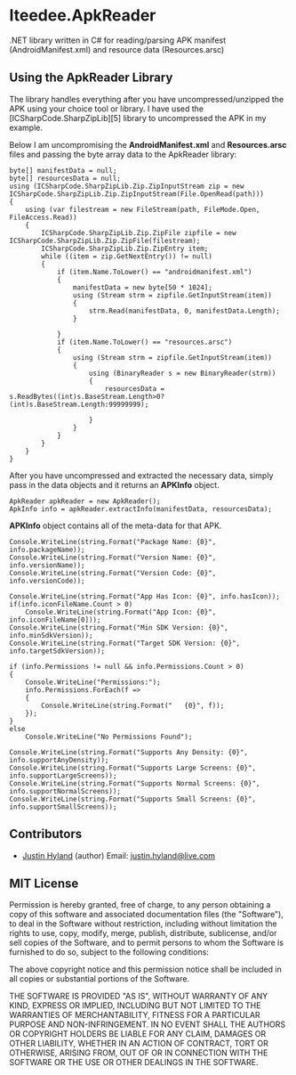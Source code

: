 Iteedee.ApkReader
=================

.NET library written in C# for reading/parsing APK manifest (AndroidManifest.xml) and resource data (Resources.arsc)

## Using the ApkReader Library

The library handles everything after you have uncompressed/unzipped the APK using your choice tool or library. I have used the [ICSharpCode.SharpZipLib][5] library to uncompressed the APK in my example.

Below I am uncompromising the **AndroidManifest.xml** and **Resources.arsc** files and passing the byte array data to the ApkReader library:

    byte[] manifestData = null;
    byte[] resourcesData = null;
    using (ICSharpCode.SharpZipLib.Zip.ZipInputStream zip = new ICSharpCode.SharpZipLib.Zip.ZipInputStream(File.OpenRead(path)))
    {
        using (var filestream = new FileStream(path, FileMode.Open, FileAccess.Read))
        {
            ICSharpCode.SharpZipLib.Zip.ZipFile zipfile = new ICSharpCode.SharpZipLib.Zip.ZipFile(filestream);
            ICSharpCode.SharpZipLib.Zip.ZipEntry item;
            while ((item = zip.GetNextEntry()) != null)
            {
                if (item.Name.ToLower() == "androidmanifest.xml")
                {
                    manifestData = new byte[50 * 1024];
                    using (Stream strm = zipfile.GetInputStream(item))
                    {
                        strm.Read(manifestData, 0, manifestData.Length);
                    }
    
                }
                if (item.Name.ToLower() == "resources.arsc")
                {
                    using (Stream strm = zipfile.GetInputStream(item))
                    {
                        using (BinaryReader s = new BinaryReader(strm))
                        {
                            resourcesData = s.ReadBytes((int)s.BaseStream.Length>0?(int)s.BaseStream.Length:99999999);
    
                        }
                    }
                }
            }
        }
    }
    

After you have uncompressed and extracted the necessary data, simply pass in the data objects and it returns an **APKInfo** object.

    ApkReader apkReader = new ApkReader();
    ApkInfo info = apkReader.extractInfo(manifestData, resourcesData);
    

**APKInfo** object contains all of the meta-data for that APK.

    Console.WriteLine(string.Format("Package Name: {0}", info.packageName));
    Console.WriteLine(string.Format("Version Name: {0}", info.versionName));
    Console.WriteLine(string.Format("Version Code: {0}", info.versionCode));
    
    Console.WriteLine(string.Format("App Has Icon: {0}", info.hasIcon));
    if(info.iconFileName.Count > 0)
        Console.WriteLine(string.Format("App Icon: {0}", info.iconFileName[0]));
    Console.WriteLine(string.Format("Min SDK Version: {0}", info.minSdkVersion));
    Console.WriteLine(string.Format("Target SDK Version: {0}", info.targetSdkVersion));
    
    if (info.Permissions != null && info.Permissions.Count > 0)
    {
        Console.WriteLine("Permissions:");
        info.Permissions.ForEach(f =>
        {
            Console.WriteLine(string.Format("   {0}", f));
        });
    }
    else
        Console.WriteLine("No Permissions Found");
    
    Console.WriteLine(string.Format("Supports Any Density: {0}", info.supportAnyDensity));
    Console.WriteLine(string.Format("Supports Large Screens: {0}", info.supportLargeScreens));
    Console.WriteLine(string.Format("Supports Normal Screens: {0}", info.supportNormalScreens));
    Console.WriteLine(string.Format("Supports Small Screens: {0}", info.supportSmallScreens));
    


## Contributors

* [Justin Hyland](http://blog.iteedee.com)  (author) Email: justin.hyland@live.com

## MIT License

Permission is hereby granted, free of charge, to any person obtaining a copy
of this software and associated documentation files (the "Software"), to deal
in the Software without restriction, including without limitation the rights
to use, copy, modify, merge, publish, distribute, sublicense, and/or sell
copies of the Software, and to permit persons to whom the Software is
furnished to do so, subject to the following conditions:

The above copyright notice and this permission notice shall be included in
all copies or substantial portions of the Software.

THE SOFTWARE IS PROVIDED "AS IS", WITHOUT WARRANTY OF ANY KIND, EXPRESS OR
IMPLIED, INCLUDING BUT NOT LIMITED TO THE WARRANTIES OF MERCHANTABILITY,
FITNESS FOR A PARTICULAR PURPOSE AND NON-INFRINGEMENT. IN NO EVENT SHALL THE
AUTHORS OR COPYRIGHT HOLDERS BE LIABLE FOR ANY CLAIM, DAMAGES OR OTHER
LIABILITY, WHETHER IN AN ACTION OF CONTRACT, TORT OR OTHERWISE, ARISING FROM,
OUT OF OR IN CONNECTION WITH THE SOFTWARE OR THE USE OR OTHER DEALINGS IN
THE SOFTWARE.
